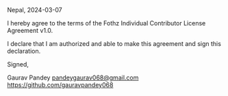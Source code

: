 Nepal, 2024-03-07

I hereby agree to the terms of the Fothz Individual Contributor License Agreement v1.0.

I declare that I am authorized and able to make this agreement and sign this declaration.

Signed,

Gaurav Pandey pandeygaurav068@gmail.com https://github.com/gauravpandey068
